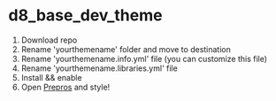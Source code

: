 # d8_base_dev_theme

1. Download repo
2. Rename 'yourthemename' folder and move to destination
3. Rename 'yourthemename.info.yml' file (you can customize this file)
4. Rename 'yourthemename.libraries.yml' file
5. Install && enable 
6. Open [Prepros](https://prepros.io) and style! 